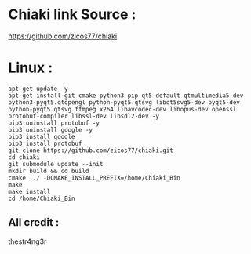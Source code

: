 # Chiaki link Source : 
https://github.com/zicos77/chiaki

# Linux :
```
apt-get update -y
apt-get install git cmake python3-pip qt5-default qtmultimedia5-dev python3-pyqt5.qtopengl python-pyqt5.qtsvg libqt5svg5-dev pyqt5-dev python-pyqt5.qtsvg ffmpeg x264 libavcodec-dev libopus-dev openssl protobuf-compiler libssl-dev libsdl2-dev -y
pip3 uninstall protobuf -y
pip3 uninstall google -y
pip3 install google
pip3 install protobuf
git clone https://github.com/zicos77/chiaki.git
cd chiaki
git submodule update --init
mkdir build && cd build
cmake ../ -DCMAKE_INSTALL_PREFIX=/home/Chiaki_Bin
make
make install
cd /home/Chiaki_Bin
```

## All credit :
thestr4ng3r
